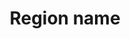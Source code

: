 ---
title: 'Region name'
field: 'is.coverage.region'
slug: 'global-region-name'
description: 'Popular names for regions'
comment: 'select from control list'
required: False
vocabulary: 'vocabulary.txt'
module: 'Coverage'
cluster: 'Global'
policy: 'Controlled value. Multi select from control list.'
layout: 'home'
---